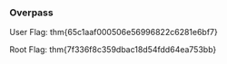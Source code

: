 ### Overpass







User Flag:
thm{65c1aaf000506e56996822c6281e6bf7}




Root Flag:
thm{7f336f8c359dbac18d54fdd64ea753bb}
